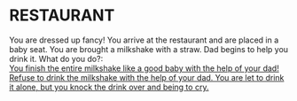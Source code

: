 # RESTAURANT
You are dressed up fancy! You arrive at the restaurant and are placed in a baby seat. You are brought a milkshake with a straw. Dad begins to help you drink it. What do you do?:  
[You finish the entire milkshake like a good baby with the help of your dad!](nap-time.md)  
[Refuse to drink the milkshake with the help of your dad. You are let to drink it alone, but you knock the drink over and being to cry.](sleep.md)  


